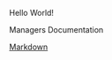 Hello World!

Managers Documentation

[Markdown](Markdown/Manager-Common-Interface-Specification.md)
